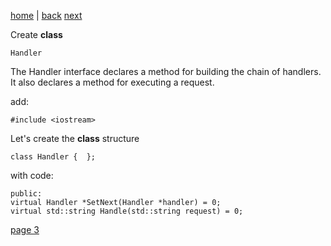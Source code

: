 [home](./page01.md) | [back](./page01.md) [next](./page03.md)


Create **class**
```
Handler
```
The Handler interface declares a method for building the chain of handlers. It also declares a method for executing a request.

add:
```
#include <iostream>
```
Let's create the **class** structure
```
class Handler {  };
```
with code:
```
public:
virtual Handler *SetNext(Handler *handler) = 0;
virtual std::string Handle(std::string request) = 0;
```


[page 3](./page03.md)
